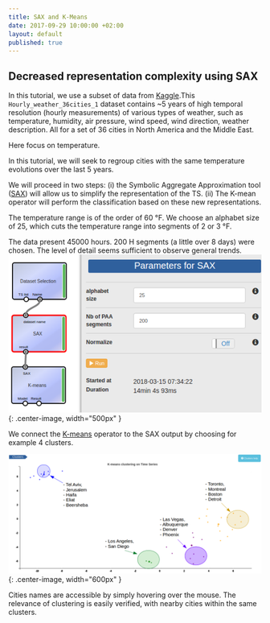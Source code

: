 ```yaml
---
title: SAX and K-Means
date: 2017-09-29 10:00:00 +02:00
layout: default
published: true
---
```



Decreased representation complexity using SAX
---------------------------------------------

In this tutorial, we use a subset of data from [Kaggle](https://www.kaggle.com/selfishgene/historical-hourly-weather-data).This `Hourly_weather_36cities_1` dataset contains ~5 years of high temporal resolution (hourly measurements) of various types of weather, such as temperature, humidity, air pressure, wind speed, wind direction, weather description. All for a set of 36 cities in North America and the Middle East.

Here focus on temperature.

In this tutorial, we will seek to regroup cities with the same temperature evolutions over the last 5 years.

We will proceed in two steps: (i) the Symbolic Aggregate Approximation tool ([SAX](/doc/operators/sax.html)) will allow us to simplify the representation of the TS. (ii) The K-mean operator will perform the classification based on these new representations.


The temperature range is of the order of 60 °F. We choose an alphabet size of 25, which cuts the temperature range into segments of 2 or 3 °F.




The data present 45000 hours. 200 H segments (a little over 8 days) were chosen. The level of detail seems sufficient to observe general trends.
![Alternate Text](/img/tuto5/sax_parameters.png){: .center-image, width="500px" }

We connect the [K-means](/doc/operators/kmeans.html) operator to the SAX output by choosing for example 4 clusters.

![Alternate Text](/img/tuto5/kmeans_sax.png "Clusters Visualization"){: .center-image, width="600px" }

Cities names are accessible by simply hovering over the mouse. The relevance of clustering is easily verified, with nearby cities within the same clusters.
